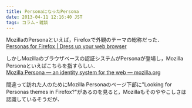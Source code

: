 ```yaml
---
title: PersonaになったPersona
date: 2013-04-11 12:16:40 JST
tags: コラム・雑談
---
```


MozillaのPersonaといえば，Firefoxで外観のテーマの総称だった．<br />[Personas for Firefox | Dress up your web browser](http://www.getpersonas.com/)

しかしMozillaのブラウザベースの認証システムがPersonaが登場し，Mozilla Personaといえばこちらを指すらしい．<br />[Mozilla Persona — an identity system for the web — mozilla.org](http://www.mozilla.org/persona/)

間違って訪れた人のためにMozilla Personaのページ下部に"Looking for Personas themes in Firefox?"があるのを見ると，Mozillaもそのややこしさは認識しているそうだが．

